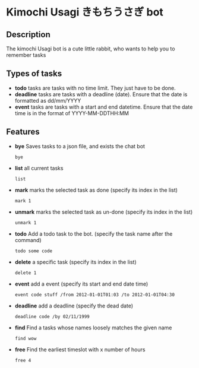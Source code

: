# Kimochi Usagi きもちうさぎ bot 

## Description
The kimochi Usagi bot is a cute little rabbit, who wants to help you to remember tasks

## Types of tasks
- **todo** tasks are tasks with no time limit. They just have to be done.
- **deadline** tasks are tasks with a deadline (date). Ensure that the date is formatted as dd/mm/YYYY
- **event** tasks are tasks with a start and end datetime. Ensure that the date time is in the format of YYYY-MM-DDTHH:MM 

## Features

- **bye** Saves tasks to a json file, and exists the chat bot
  ```
  bye
  ```
- **list** all current tasks
  ```
  list
  ```
- **mark** marks the selected task as done (specify its index in the list)
  ```
  mark 1
  ```
- **unmark** marks the selected task as un-done (specify its index in the list)
  ```
  unmark 1
  ```
- **todo** Add a todo task to the bot. (specify the task name after the command)
  ```
  todo some code
  ```
- **delete** a specific task (specify its index in the list)
  ```
  delete 1
  ```
- **event** add a event (specify its start and end date time)
  ```
  event code stuff /from 2012-01-01T01:03 /to 2012-01-01T04:30
  ```
- **deadline** add a deadline (specify the dead date)
  ```
  deadline code /by 02/11/1999
  ```
- **find** Find a tasks whose names loosely matches the given name 
  ```
  find wow
  ```
- **free** Find the earliest timeslot with x number of hours
  ```
  free 4
  ```
  
  
  
